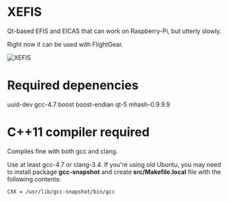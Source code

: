 XEFIS
=====

Qt-based EFIS and EICAS that can work on Raspberry-Pi, but utterly slowly.

Right now it can be used with FlightGear.

![XEFIS](http://mcv.mulabs.org/app/xefis/screenshot-005.png)

Required depenencies
====================

uuid-dev
gcc-4.7
boost
boost-endian
qt-5
mhash-0.9.9.9

C++11 compiler required
=======================

Compiles fine with both gcc and clang.

Use at least gcc-4.7 or clang-3.4. If you're using old Ubuntu, you may need to
install package **gcc-snapshot** and create **src/Makefile.local**
file with the following contents:

```
CXX = /usr/lib/gcc-snapshot/bin/gcc
```
